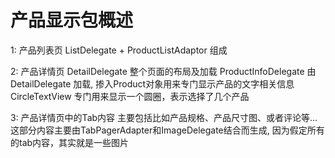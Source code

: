 # 产品显示包概述

1: 产品列表页
ListDelegate + ProductListAdaptor 组成

2: 产品详情页
DetailDelegate 整个页面的布局及加载
ProductInfoDelegate 由 DetailDelegate 加载, 掺入Product对象用来专门显示产品的文字相关信息
CircleTextView  专门用来显示一个圆圈，表示选择了几个产品

3: 产品详情页中的Tab内容 主要包括比如产品规格、产品尺寸图、或者评论等...
这部分内容主要由TabPagerAdapter和ImageDelegate结合而生成, 因为假定所有的tab内容，其实就是一些图片